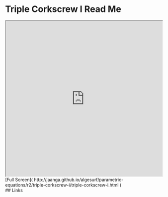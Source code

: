 Triple Corkscrew I Read Me
===

<iframe src='http://jaanga.github.io/algesurf/parametric-equations/r2/triple-corkscrew-i/triple-corkscrew-i.html' width=100% height=500px >
There is an `iframe` here. It is not visible when viewed on github.com/algesurf. To view, please see 'Project Links' below.
</iframe>
[Full Screen]( http://jaanga.github.io/algesurf/parametric-equations/r2/triple-corkscrew-i/triple-corkscrew-i.html )
<br>
## Links 
<http://www.3d-meier.de/tut3/Seite177.html>  
